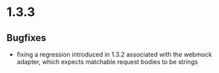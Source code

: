 # 1.3.3

## Bugfixes

* fixing a regression introduced in 1.3.2 associated with the webmock adapter, which expects matchable request bodies to be strings